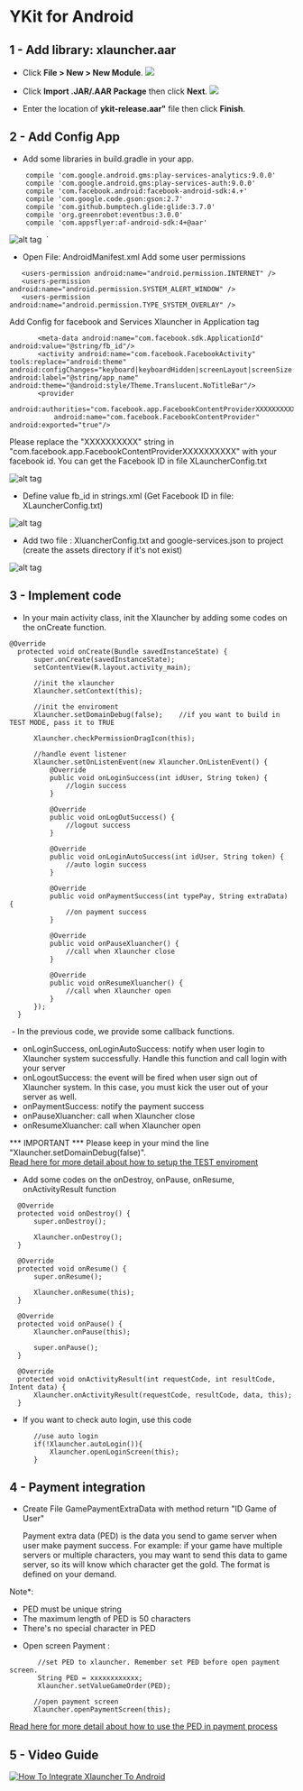 # YKit for Android

## 1 - Add library: xlauncher.aar

+ Click **File > New > New Module**.
![](img/android_new_module.png)

+ Click **Import .JAR/.AAR Package** then click **Next**.
![](img/android_import_aar.png)

+ Enter the location of **ykit-release.aar"** file then click **Finish**. 
  
## 2 - Add Config App

+ Add some libraries in build.gradle in your app.  
```
    compile 'com.google.android.gms:play-services-analytics:9.0.0'
    compile 'com.google.android.gms:play-services-auth:9.0.0'
    compile 'com.facebook.android:facebook-android-sdk:4.+'
    compile 'com.google.code.gson:gson:2.7'    
    compile 'com.github.bumptech.glide:glide:3.7.0'    
    compile 'org.greenrobot:eventbus:3.0.0'    
    compile 'com.appsflyer:af-android-sdk:4+@aar'
``` 

![alt tag](https://github.com/xctcorporation/XlauncherAndroid/blob/master/config_gradle.png)  `

+ Open File: AndroidManifest.xml 
 Add some user permissions 
      
 ```
    <users-permission android:name="android.permission.INTERNET" />
    <users-permission android:name="android.permission.SYSTEM_ALERT_WINDOW" />
    <users-permission android:name="android.permission.TYPE_SYSTEM_OVERLAY" />

 ```
 
 Add Config for facebook and Services Xlauncher in Application tag
 
 ```
        <meta-data android:name="com.facebook.sdk.ApplicationId" android:value="@string/fb_id"/>
        <activity android:name="com.facebook.FacebookActivity" tools:replace="android:theme" android:configChanges="keyboard|keyboardHidden|screenLayout|screenSize|orientation" android:label="@string/app_name" android:theme="@android:style/Theme.Translucent.NoTitleBar"/>
        <provider
            android:authorities="com.facebook.app.FacebookContentProviderXXXXXXXXXX"
            android:name="com.facebook.FacebookContentProvider" android:exported="true"/>
 ```
  
 Please replace the "XXXXXXXXXX" string in "com.facebook.app.FacebookContentProviderXXXXXXXXXX" with your facebook id. You can get the Facebook ID in file XLauncherConfig.txt
           
![alt tag](https://github.com/xctcorporation/XlauncherAndroid/blob/master/edit_manifest.png)      
   
 + Define value fb_id in strings.xml  (Get Facebook ID in file: XLauncherConfig.txt)
 
![alt tag](http://i.imgur.com/UytrtVf.png) 
   
 + Add two file : XluancherConfig.txt and google-services.json to project (create the assets directory if it's not exist)
 
![alt tag](http://i.imgur.com/SxagZrF.png)  
 
## 3 - Implement code

  + In your main activity class, init the Xlauncher by adding some codes on the onCreate function. 
  
  ```
  @Override
    protected void onCreate(Bundle savedInstanceState) {
        super.onCreate(savedInstanceState);
        setContentView(R.layout.activity_main);

        //init the xlauncher
        Xlauncher.setContext(this);
        
        //init the enviroment
        Xlauncher.setDomainDebug(false);    //if you want to build in TEST MODE, pass it to TRUE
        
        Xlauncher.checkPermissionDragIcon(this);
        
        //handle event listener
        Xlauncher.setOnListenEvent(new Xlauncher.OnListenEvent() {
            @Override
            public void onLoginSuccess(int idUser, String token) {
                //login success
            }

            @Override
            public void onLogOutSuccess() {
                //logout success
            }

            @Override
            public void onLoginAutoSuccess(int idUser, String token) {
                //auto login success
            }

            @Override
            public void onPaymentSuccess(int typePay, String extraData) {
                //on payment success
            }

            @Override
            public void onPauseXluancher() {
                //call when Xlauncher close
            }

            @Override
            public void onResumeXluancher() {
                //call when Xlauncher open
            }
        });
    }
  ```
  
  - In the previous code, we provide some callback functions. 
  + onLoginSuccess, onLoginAutoSuccess: notify when user login to Xlauncher system successfully. Handle this function and call login with your server
  + onLogoutSuccess: the event will be fired when user sign out of Xlauncher system. In this case, you must kick the user out of your server as well.
  + onPaymentSuccess: notify the payment success
  + onPauseXluancher: call when Xlauncher close
  + onResumeXluancher: call when Xlauncher open
  
  *** IMPORTANT ***
  Please keep in your mind the line "Xlauncher.setDomainDebug(false)".  
[Read here for more detail about how to setup the TEST enviroment](https://github.com/xctcorporation/ServerIntegration/blob/master/SetupTheEnviroment.md)
  
  - Add some codes on the onDestroy, onPause, onResume, onActivityResult function
  
  ```
    @Override
    protected void onDestroy() {
        super.onDestroy();

        Xlauncher.onDestroy();
    }

    @Override
    protected void onResume() {
        super.onResume();

        Xlauncher.onResume(this);
    }

    @Override
    protected void onPause() {
        Xlauncher.onPause(this);

        super.onPause();
    }

    @Override
    protected void onActivityResult(int requestCode, int resultCode, Intent data) {
        Xlauncher.onActivityResult(requestCode, resultCode, data, this);
    }
  ```
  
  + If you want to check auto login, use this code
  
  ```
        //use auto login
        if(!Xlauncher.autoLogin()){
            Xlauncher.openLoginScreen(this);
        }
  ```
  
## 4 - Payment integration
  
  + Create File GamePaymentExtraData with method return "ID Game of User" 
  
    Payment extra data (PED) is the data you send to game server when user make payment success. For example: if your game    have multiple servers or multiple characters, you may want to send this data to game server, so its will know which character get the gold. The format is defined on your demand.

   Note*: 
   - PED must be unique string 
   - The maximum length of PED is 50 characters 
   - There's no special character in PED
  
  + Open screen Payment : 
  
  ```
        //set PED to xlauncher. Remember set PED before open payment screen.
        String PED = xxxxxxxxxxxx;
        Xlauncher.setValueGameOrder(PED);
        
        //open payment screen
        Xlauncher.openPaymentScreen(this);
  ```
  
[Read here for more detail about how to use the PED in payment process](https://github.com/xctcorporation/ServerIntegration/blob/master/PaymentNote.md)
 
## 5 - Video Guide

[![How To Integrate Xlauncher To Android](http://img.youtube.com/vi/n7R_ZLYWV_A/0.jpg)](http://www.youtube.com/watch?v=n7R_ZLYWV_A "How to integrate xlauncher to android")